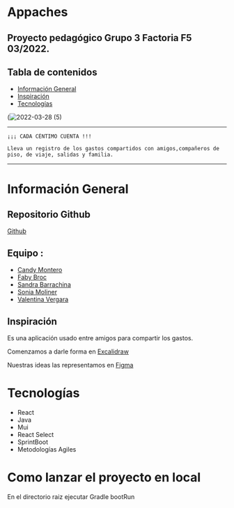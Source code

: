 # Appaches
## Proyecto pedagógico Grupo 3 Factoria F5 03/2022.



## Tabla de contenidos
* [Información General](#Información-General)
* [Inspiración](#Inspiración)
* [Tecnologías](#Tecnologías)

(![2022-03-28 (5)](https://user-images.githubusercontent.com/92289144/160378391-81275d2a-0f3f-4b5c-b23a-637b3148e2e2.png)


- - -
```
¡¡¡ CADA CÉNTIMO CUENTA !!!

Lleva un registro de los gastos compartidos con amigos,compañeros de piso, de viaje, salidas y familia.

```
---

# Información General 

## Repositorio Github 
 [Github](https://github.com/candymd/appaches)


## Equipo : 

* [Candy Montero](https://github.com/candymd) 
* [Faby Broc](https://github.com/FabyBroc)
* [Sandra Barrachina](https://github.com/Sbarrachina) 
* [Sonia Moliner](https://github.com/SMoliner) 
* [Valentina Vergara](https://github.com/19valentinavergara98)

## Inspiración  
Es una aplicación usado entre amigos para compartir los gastos.     

Comenzamos a darle forma en [Excalidraw](https://excalidraw.com/#room=6c81ebec452de005667c,zPrRBAow_boO8wdyAtLMXw
)  

Nuestras ideas las representamos en [Figma](https://www.figma.com/file/V1cnUjU0vDJJDAujb2Qpal/Grupo-3-Appacha-%3F%3F%3F?node-id=0%3A1
)


# Tecnologías 

* React
* Java
* Mui
* React Select
* SprintBoot 
* Metodologías Agiles

# Como lanzar el proyecto en local

En el directorio raiz ejecutar Gradle bootRun
